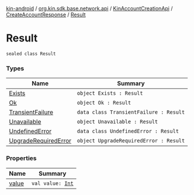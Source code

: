 [kin-android](../../../../index.md) / [org.kin.sdk.base.network.api](../../../index.md) / [KinAccountCreationApi](../../index.md) / [CreateAccountResponse](../index.md) / [Result](./index.md)

# Result

`sealed class Result`

### Types

| Name | Summary |
|---|---|
| [Exists](-exists.md) | `object Exists : Result` |
| [Ok](-ok.md) | `object Ok : Result` |
| [TransientFailure](-transient-failure/index.md) | `data class TransientFailure : Result` |
| [Unavailable](-unavailable.md) | `object Unavailable : Result` |
| [UndefinedError](-undefined-error/index.md) | `data class UndefinedError : Result` |
| [UpgradeRequiredError](-upgrade-required-error.md) | `object UpgradeRequiredError : Result` |

### Properties

| Name | Summary |
|---|---|
| [value](value.md) | `val value: `[`Int`](https://kotlinlang.org/api/latest/jvm/stdlib/kotlin/-int/index.html) |
